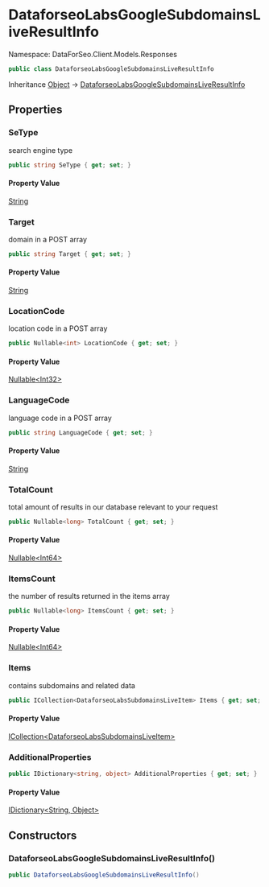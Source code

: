 # DataforseoLabsGoogleSubdomainsLiveResultInfo

Namespace: DataForSeo.Client.Models.Responses

```csharp
public class DataforseoLabsGoogleSubdomainsLiveResultInfo
```

Inheritance [Object](https://docs.microsoft.com/en-us/dotnet/api/system.object) → [DataforseoLabsGoogleSubdomainsLiveResultInfo](./dataforseo.client.models.responses.dataforseolabsgooglesubdomainsliveresultinfo.md)

## Properties

### **SeType**

search engine type

```csharp
public string SeType { get; set; }
```

#### Property Value

[String](https://docs.microsoft.com/en-us/dotnet/api/system.string)<br>

### **Target**

domain in a POST array

```csharp
public string Target { get; set; }
```

#### Property Value

[String](https://docs.microsoft.com/en-us/dotnet/api/system.string)<br>

### **LocationCode**

location code in a POST array

```csharp
public Nullable<int> LocationCode { get; set; }
```

#### Property Value

[Nullable&lt;Int32&gt;](https://docs.microsoft.com/en-us/dotnet/api/system.nullable-1)<br>

### **LanguageCode**

language code in a POST array

```csharp
public string LanguageCode { get; set; }
```

#### Property Value

[String](https://docs.microsoft.com/en-us/dotnet/api/system.string)<br>

### **TotalCount**

total amount of results in our database relevant to your request

```csharp
public Nullable<long> TotalCount { get; set; }
```

#### Property Value

[Nullable&lt;Int64&gt;](https://docs.microsoft.com/en-us/dotnet/api/system.nullable-1)<br>

### **ItemsCount**

the number of results returned in the items array

```csharp
public Nullable<long> ItemsCount { get; set; }
```

#### Property Value

[Nullable&lt;Int64&gt;](https://docs.microsoft.com/en-us/dotnet/api/system.nullable-1)<br>

### **Items**

contains subdomains and related data

```csharp
public ICollection<DataforseoLabsSubdomainsLiveItem> Items { get; set; }
```

#### Property Value

[ICollection&lt;DataforseoLabsSubdomainsLiveItem&gt;](./dataforseo.client.models.dataforseolabssubdomainsliveitem.md)<br>

### **AdditionalProperties**

```csharp
public IDictionary<string, object> AdditionalProperties { get; set; }
```

#### Property Value

[IDictionary&lt;String, Object&gt;](https://docs.microsoft.com/en-us/dotnet/api/system.collections.generic.idictionary-2)<br>

## Constructors

### **DataforseoLabsGoogleSubdomainsLiveResultInfo()**

```csharp
public DataforseoLabsGoogleSubdomainsLiveResultInfo()
```
